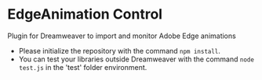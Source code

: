 # EdgeAnimation Control
Plugin for Dreamweaver to import and monitor Adobe Edge animations

* Please initialize the repository with the command `npm install`.
* You can test your libraries outside Dreamweaver with the command `node test.js` in the 'test' folder environment.